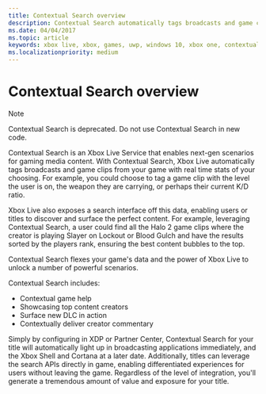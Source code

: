 ```yaml
---
title: Contextual Search overview
description: Contextual Search automatically tags broadcasts and game clips with real-time stats such as ranking, current level, weapons, and K/D ratio.
ms.date: 04/04/2017
ms.topic: article
keywords: xbox live, xbox, games, uwp, windows 10, xbox one, contextual search, broadcast, game clip
ms.localizationpriority: medium
---
```


# Contextual Search overview

> [!NOTE]
> Contextual Search is deprecated. Do not use Contextual Search in new code.

Contextual Search is an Xbox Live Service that enables next-gen scenarios for gaming media content.
With Contextual Search, Xbox Live automatically tags broadcasts and game clips from your game with real time stats of your choosing.
For example, you could choose to tag a game clip with the level the user is on, the weapon they are carrying, or perhaps their current K/D ratio.

Xbox Live also exposes a search interface off this data, enabling users or titles to discover and surface the perfect content.
For example, leveraging Contextual Search, a user could find all the Halo 2 game clips where the creator is playing Slayer on Lockout or Blood Gulch and have the results sorted by the players rank, ensuring the best content bubbles to the top.

Contextual Search flexes your game's data and the power of Xbox Live to unlock a number of powerful scenarios.

Contextual Search includes:
* Contextual game help
* Showcasing top content creators
* Surface new DLC in action
* Contextually deliver creator commentary

Simply by configuring in XDP or Partner Center, Contextual Search for your title will automatically light up in broadcasting applications immediately, and the Xbox Shell and Cortana at a later date.
Additionally, titles can leverage the search APIs directly in game, enabling differentiated experiences for users without leaving the game.
Regardless of the level of integration, you'll generate a tremendous amount of value and exposure for your title.
